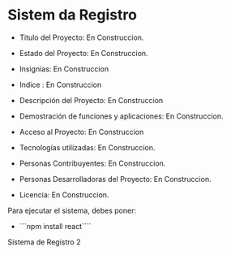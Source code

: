 <h1> Sistem da Registro</h1>

- Titulo del Proyecto: En Construccion.
  
- Estado del Proyecto: En Construccion.
  
- Insignias: En Construccion

- Indice : En Construccion

- Descripción del Proyecto: En Construccion

- Demostración de funciones y aplicaciones: En Construccion.

- Acceso al Proyecto: En Construccion

- Tecnologías utilizadas: En Construccion.

- Personas Contribuyentes: En Construccion.

- Personas Desarrolladoras del Proyecto: En Construccion.

- Licencia: En Construccion.

  

Para ejecutar el sistema, debes poner:

- ```npm install react````

Sistema de Registro 2
